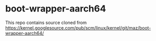 # boot-wrapper-aarch64
This repo contains source cloned from https://kernel.googlesource.com/pub/scm/linux/kernel/git/maz/boot-wrapper-aarch64/
